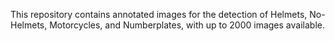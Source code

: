 This repository contains annotated images for the detection of Helmets, No-Helmets, Motorcycles, and Numberplates, with up to 2000 images available.
